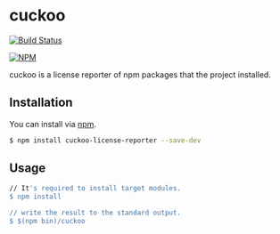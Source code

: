 # cuckoo

[![Build Status](https://travis-ci.org/TatsuyaYamamoto/cuckoo-license-reporter.svg?branch=master)](https://travis-ci.org/kxingjs/kxing)

[![NPM](https://nodei.co/npm/cuckoo-license-reporter.png?compact=true)](https://nodei.co/npm/cuckoo-license-reporter/)

cuckoo is a license reporter of npm packages that the project installed.

## Installation

You can install via [npm](https://www.npmjs.com/package/cuckoo-license-reporter).

```bash
$ npm install cuckoo-license-reporter --save-dev
```

## Usage

```bash
// It's required to install target modules.
$ npm install

// write the result to the standard output.
$ $(npm bin)/cuckoo
```
